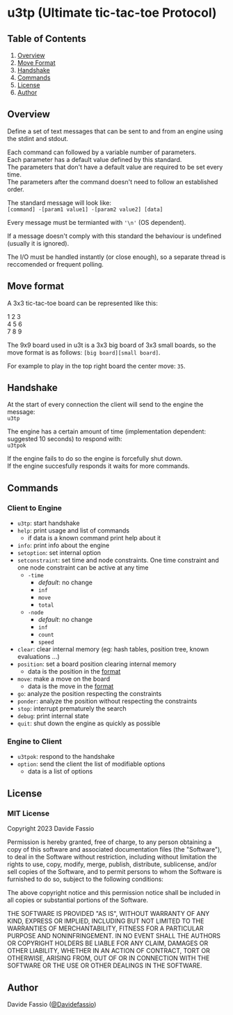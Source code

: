 # u3tp (Ultimate tic-tac-toe Protocol)

## Table of Contents

1. [Overview](#overview)
2. [Move Format](#move-format)
3. [Handshake](#handshake)
4. [Commands](#commands)
5. [License](#license)
6. [Author](#author)

## Overview

Define a set of text messages that can be sent to and from an engine using the stdint and stdout.

Each command can followed by a variable number of parameters. \
Each parameter has a default value defined by this standard. \
The parameters that don't have a default value are required to be set every time. \
The parameters after the command doesn't need to follow an established order.

The standard message will look like: \
`[command] -[param1 value1] -[param2 value2] [data]`

Every message must be termianted with `'\n'` (OS dependent).

If a message doesn't comply with this standard the behaviour is undefined (usually it is ignored).

The I/O must be handled instantly (or close enough), so a separate thread is reccomended or frequent polling.

## Move format

A 3x3 tic-tac-toe board can be represented like this:

1 2 3\
4 5 6\
7 8 9

The 9x9 board used in u3t is a 3x3 big board of 3x3 small boards, so the move format is as follows: `[big board][small board]`.

For example to play in the top right board the center move: `35`.


## Handshake

At the start of every connection the client will send to the engine the message: \
`u3tp`

The engine has a certain amount of time (implementation dependent: suggested 10 seconds) to respond with: \
`u3tpok`

If the engine fails to do so the engine is forcefully shut down. \
If the engine succesfully responds it waits for more commands.

## Commands

### Client to Engine

* `u3tp`: start handshake
* `help`: print usage and list of commands
    * if data is a known command print help about it
* `info`: print info about the engine
* `setoption`: set internal option
* `setconstraint`: set time and node constraints. One time constraint and one node constraint can be active at any time
    * `-time`
        * *default*: no change
        * `inf`
        * `move`
        * `total`
    * `-node`
        * *default*: no change
        * `inf`
        * `count`
        * `speed`
* `clear`: clear internal memory (eg: hash tables, position tree, known evaluations ...)
* `position`: set a board position clearing internal memory
   * data is the position in the [format](#position-format)
* `move`: make a move on the board
    * data is the move in the [format](#move-format)
* `go`: analyze the position respecting the constraints
* `ponder`: analyze the position without respecting the constraints
* `stop`: interrupt prematurely the search
* `debug`: print internal state
* `quit`: shut down the engine as quickly as possible

### Engine to Client

* `u3tpok`: respond to the handshake
* `option`: send the client the list of modifiable options
    * data is a list of options

## License

### MIT License

Copyright 2023 Davide Fassio

Permission is hereby granted, free of charge, to any person obtaining a copy of this software and associated documentation files (the "Software"), to deal in the Software without restriction, including without limitation the rights to use, copy, modify, merge, publish, distribute, sublicense, and/or sell copies of the Software, and to permit persons to whom the Software is furnished to do so, subject to the following conditions:

The above copyright notice and this permission notice shall be included in all copies or substantial portions of the Software.

THE SOFTWARE IS PROVIDED "AS IS", WITHOUT WARRANTY OF ANY KIND, EXPRESS OR IMPLIED, INCLUDING BUT NOT LIMITED TO THE WARRANTIES OF MERCHANTABILITY, FITNESS FOR A PARTICULAR PURPOSE AND NONINFRINGEMENT. IN NO EVENT SHALL THE AUTHORS OR COPYRIGHT HOLDERS BE LIABLE FOR ANY CLAIM, DAMAGES OR OTHER LIABILITY, WHETHER IN AN ACTION OF CONTRACT, TORT OR OTHERWISE, ARISING FROM, OUT OF OR IN CONNECTION WITH THE SOFTWARE OR THE USE OR OTHER DEALINGS IN THE SOFTWARE.

## Author

Davide Fassio ([@Davidefassio](https://github.com/Davidefassio))
